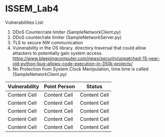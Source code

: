 # ISSEM_Lab4

Vulnerabilities List:


1. DDoS Counter/rate limiter (SampleNetworkClient.py)
2. DDoS counter/rate limiter (SampleNetworkServer.py)
3. TLS to secure NW communication
4. Vulnerability in the OS library. directory traversal that could allow attackers to potentially gain system access. https://www.bleepingcomputer.com/news/security/unpatched-15-year-old-python-bug-allows-code-execution-in-350k-projects/
5. No Protection from System Clock Manipulation, time.time is called (SampleNetworkClient.py)

| Vulnerability  | Point Person  |  Status       | 
| -------------  | ------------- | ------------- | 
| Content Cell   | Content Cell  | Content Cell  |
| Content Cell   | Content Cell  | Content Cell  |
| Content Cell   | Content Cell  | Content Cell  |
| Content Cell   | Content Cell  | Content Cell  |
| Content Cell   | Content Cell  | Content Cell  |
